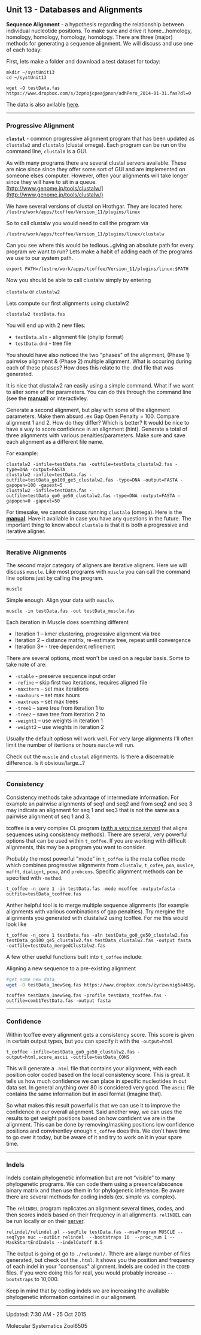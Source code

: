 ## Unit 13 - Databases and Alignments


**Sequence Alignment** - a hypothesis regarding the relationship between individual nucleotide positions.  To make sure and drive it home...homology, homology, homology, homology, homology.
There are three (major) methods for generating a sequence alignment.  We will discuss and use one of each today:

First, lets make a folder and download a test dataset for today:
	
```
mkdir ~/systUnit13
cd ~/systUnit13

wget -O testData.fas https://www.dropbox.com/s/3zpnojcpeajpnxn/adhPero_2014-01-31.fas?dl=0
```
The data is also avilable [here](https://www.dropbox.com/s/3zpnojcpeajpnxn/adhPero_2014-01-31.fas?dl=0).

***********
### Progressive Alignment

**```clustal```** - common progressive alignment program that has been updated as ```clustalw2``` and ```clustalo``` (clustal omega). Each program can be run on the command line, ```clustalX``` is a GUI.

As with many programs there are several clustal servers available.  These are nice since since they offer some sort of GUI and are implemented on someone elses computer.  However, often your alignments will take longer since they will have to sit in a queue.  
	[http://www.genome.jp/tools/clustalw/](http://www.genome.jp/tools/clustalw/)
	
We have several versions of clustal on Hrothgar.  They are located here:
``` /lustre/work/apps/tcoffee/Version_11/plugins/linux ```

So to call clustalw you would need to call the program via

``` /lustre/work/apps/tcoffee/Version_11/plugins/linux/clustalw ```

Can you see where this would be tedious...giving an absolute path for every program we want to run?  Lets make a habit of adding each of the programs we use to our system path.

```export PATH=/lustre/work/apps/tcoffee/Version_11/plugins/linux:$PATH```

Now you should be able to call clustalw simply by entering 

```clustalw``` or ```clustalw2```

Lets compute our first alignments using clustalw2

```clustalw2 testData.fas```

You will end up with 2 new files:
* ```testData.aln``` - alignment file (phylip format)
* ```testData.dnd``` - tree file

You should have also noticed the two "phases" of the alignment, (Phase 1) pairwise alignment & (Phase 2) multiple alignment.  What is occuring during each of these phases?  How does this relate to the .dnd file that was generated.

It is nice that clustalw2 ran easily using a simple command.  What if we want to alter some of the parameters.  You can do this through the command line (see the **[manual](http://www.clustal.org/download/clustalw_help.txt)**) or interactivley.

Generate a second alignment, but play with some of the alignment parameters.  Make them absurd..ex Gap Open Penalty = 100.  Compare alignment 1 and 2.  How do they differ?  Which is better?  It would be nice to have a way to score confidence in an alignment (hint). Generate a total of three alignments with various penalties/parameters. Make sure and save each alignment as a different file name. 

For example:
```
clustalw2 -infile=testData.fas -outfile=testData_clustalw2.fas -type=DNA -output=FASTA
clustalw2 -infile=testData.fas -outfile=testData_go100_ge5_clustalw2.fas -type=DNA -output=FASTA -gapopen=100 -gapext=5
clustalw2 -infile=testData.fas -outfile=testData_go0_ge50_clustalw2.fas -type=DNA -output=FASTA -gapopen=0 -gapext=50
```

For timesake, we cannot discuss running ```clustalo``` (omega).  Here is the **[manual](http://computing.bio.cam.ac.uk/local/doc/clustalo.txt)**.  Have it available in case you have any questions in the future.  The important thing to know about ```clustalo``` is that it is both a progressive and iterative aligner.

***********
### Iterative Alignments

The second major category of aligners are iterative aligners.  Here we will discuss ```muscle```. Like most programs with ```muscle``` you can call the command line options just by calling the program.

```
muscle
```

Simple enough.  Align your data with ```muscle```.

```muscle -in testData.fas -out testData_muscle.fas```

Each iteration in Muscle does soemthing different
* Iteration 1 – kmer clustering, progressive alignment via tree
* Iteration 2 – distance matrix, re-estimate tree, repeat until convergence
* Iteration 3+ - tree dependent refinement

There are several options, most won't be used on a regular basis.  Some to take note of are:
	

* ```-stable``` - preserve sequence input order
* ```-refine``` – skip first two iterations, requires aligned file
* ```-maxiters``` – set max iterations
* ```-maxhours``` – set max hours
* ```-maxtrees``` – set max trees
* ```-tree1``` – save tree from iteration 1 to <file>
* ```-tree2``` – save tree from iteration 2 to <file>
* ```-weight1``` – use weights <x> in iteration 1
* ```-weight2``` – use wieghts <x> in iteration 2

Usually the default optiosn will work well.  For very large alignments I'll often limit the number of itertions or hours ```muscle``` will run.

Check out the ```muscle``` and ```clustal``` alignments.  Is there a discernable difference.  Is it obvious/large...?

***********
### Consistency

Consistency methods take advantage of intermediate information.  For example an pairwise alignments of seq1 and seq2 and from seq2 and seq 3 may indicate an alignment for seq 1 and seq3 that is not the same as a pairwise alignment of seq 1 and 3.

tcoffee is a very complex CL program ([with a very nice server](http://tcoffee.crg.cat/)) that aligns sequences using consistency methods).  There are several, very powerful options that can be used within ```t_coffee```.  If you are working with difficult alignments, this may be a program you want to consider.  

Probably the most powerful "mode" in ```t_coffee``` is the meta coffee mode which combines progressive alignments from ```clustalw```, ```t_cofee```, ```poa```, ```muslce```, ```mafft```, ```dialignt```, ```pcma```, and ```probcons```.  Specific alignment methods can be specified with ```-method```.
```
t_coffee -n_core 1 -in testData.fas -mode mcoffee -output=fasta -outfile=testData_tcoffee.fas
```
Anther helpful tool is to merge multiple sequence alignments (for example alignments with various combinations of gap penalties).  Try mergine the alignments you generated with clustalw2 using tcoffee.  For me this would look like
```
t_coffee -n_core 1 testData.fas -aln testData_go0_ge50_clustalw2.fas testData_go100_ge5_clustalw2.fas testData_clustalw2.fas -output fasta -outfile=testData_mergedClustalw2.fas
```
A few other useful functions built into ```t_coffee``` include:

Aligning a new sequence to a pre-existing alignment

```bash
#get some new data
wget -O testData_1newSeq.fas https://www.dropbox.com/s/zyrzwvnig5a463g/testData_1newSeq.fas?dl=0
```

```
tcoffee testData_1newSeq.fas -profile testData_tcoffee.fas -outfile=comb1TestData.fas -output fasta
```
***********
### Confidence
Within tcoffee every alignment gets a consistency score.  This score is given in certain output types, but you can specify it with the ```-output=html```

```
t_coffee -infile=testData_go0_ge50_clustalw2.fas -output=html,score_ascii -outfile=testData_CONS
```

This will generate a ```.html``` file that contains your alignment, with each position color coded based on the local consistency score.  This is great.  It tells us how much confidence we can place in specific nucleotides in out data set.  In general anything over 80 is considered very good. The ```ascii``` file contains the same information but in asci format (imagine that).

So what makes this result powerful is that we can use it to improve the confidence in our overall alignment.  Said another way, we can uses the results to get weight positions based on how confident we are in the alignment.  This can be done by removing/masking positions low confidence positions and convinentley enough ```t_coffee``` does this.  We don't have time to go over it today, but be aware of it and try to work on it in your spare time.

***********
### Indels
Indels contain phylogenetic information but are not “visible” to many phylogenetic programs.
We can code them using a presence/abscence binary matrix and then use them in for phylogenetic inference.  Be aware there are several methods for coding indels (ex. simple vs. complex).  

The ```relINDEL``` program replicates an alignment several times,  codes, and then scores indels based on their frequency in all alignments.  ```relINDEL``` can be run locally or on their [server](http://guidance.tau.ac.il/RELINDEL/).

 ```
relindel/relindel.pl --seqFile testData.fas --msaProgram MUSCLE --seqType nuc --outDir relindel  --bootstraps 10  --proc_num 1 --MaskStartEndIndels --indelCutoff 0.5 
 ```   
The output is going ot go to ```./relindel/```.  Tthere are a large number of files generated, but check out the ```.html```.  It shows you the position and frequency of each indel in your "consensus" alignment.  Indels are coded in the ```CODED``` files.  If you were doing this for real, you would probably increase ```--bootstraps``` to 10,000. 

Keep in mind that by coding indels we are increasing the available phylogenetic information contained in our alignment.   
    
 ***********   
    
    
Updated: 7:30 AM - 25 Oct 2015

Molecular Systematics Zool6505
    
    
    
    
    
    
    
    
